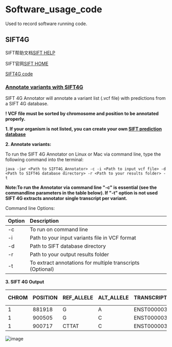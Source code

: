 # Software_usage_code

Used to record software running code. 

## SIFT4G

SIFT帮助文档[SIFT HELP](https://sift.bii.a-star.edu.sg/www/SIFT_help.html#substitution)

SIFT官网[SIFT HOME](https://sift.bii.a-star.edu.sg/index.html)

[SIFT4G code](https://sift.bii.a-star.edu.sg/sift4g/SIFT4G_codes.html)

### [Annotate variants with SIFT4G](https://sift.bii.a-star.edu.sg/sift4g/AnnotateVariants.html)

SIFT 4G Annotator will annotate a variant list (.vcf file) with predictions from a SIFT 4G database.

**! VCF file must be sorted by chromosome and position to be annotated properly.**

**1. If your organism is not listed, you can create your own [SIFT prediction database](https://sift.bii.a-star.edu.sg/sift4g/SIFT4G_codes.html)**

 **2. Annotate variants:**

To run the SIFT 4G Annotator on Linux or Mac via command line, type the following command into the terminal:

```
java -jar <Path to SIFT4G_Annotator> -c -i <Path to input vcf file> -d <Path to SIFT4G database directory> -r <Path to your results folder> -t
```

**Note:To run the Annotator via command line "-c" is essential (see the commandline parameters in the table below). If "-t" option is not used SIFT 4G extracts annotator single transcript per variant.**

Command line Options:

| Option	| Description |
| :-----| :---- |
| -c	| To run on command line |
| -i	| Path to your input variants file in VCF format |
| -d	| Path to SIFT database directory |
| -r	| Path to your output results folder |
| -t	| To extract annotations for multiple transcripts (Optional) |

**3. SIFT 4G Output**

| CHROM	| POSITION	| REF_ALLELE	| ALT_ALLELE	| TRANSCRIPT_ID	| GENE_ID	| GENE_NAME	REGION	| VARIANT_TYPE	| REF_AA	| ALT_AA	| AA_POS	| SIFT_SCORE	| SIFT_MEDIAN	| NUM_SEQs	| dbSNP	| PREDICTION |
| :-----| :---- | :---- | :----| :---- | :---- | :---- | :---- | :---- | :---- | :---- | :---- | :---- | :---- | :---- | :---- |
| 1	| 881918	| G	| A	| ENST00000327044	| ENSG00000188976	| NOC2L	| CDS	| NONSYNONYMOUS	| S	| L	| 556	| 0.095	| 2.54	| 44	| rs35471880	| TOLERATED |
| 1	| 900505	| G	| C	| ENST00000338591	| ENSG00000187961	| KLHL17	| CDS	| SYNONYMOUS	| V	| V	| 621	| 1	| 2.62	| 79	| rs28705211	| TOLERATED |
| 1	| 900717	| CTTAT	| C	| ENST00000338591	| ENSG00000187961	| KLHL17	| UTR_3	| FRAMESHIFT | DELETION	| NA	| NA	| NA	| NA	| NA	| NA	| novel	| NA |

![image](https://user-images.githubusercontent.com/93338266/190970393-1b6fbdaa-6657-474b-92e3-7133fe56788b.png)


